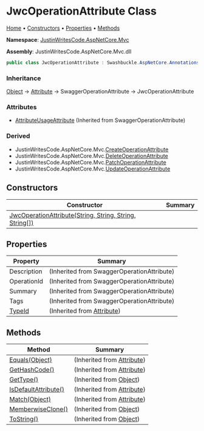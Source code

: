 # JwcOperationAttribute Class

[Home](../../README.md) &#x2022; [Constructors](#constructors) &#x2022; [Properties](#properties) &#x2022; [Methods](#methods)

**Namespace**: [JustinWritesCode.AspNetCore.Mvc](../README.md)

**Assembly**: JustinWritesCode\.AspNetCore\.Mvc\.dll

```csharp
public class JwcOperationAttribute : Swashbuckle.AspNetCore.Annotations.SwaggerOperationAttribute
```

### Inheritance

[Object](https://docs.microsoft.com/en-us/dotnet/api/system.object) &#x2192; [Attribute](https://docs.microsoft.com/en-us/dotnet/api/system.attribute) &#x2192; SwaggerOperationAttribute &#x2192; JwcOperationAttribute

### Attributes

* [AttributeUsageAttribute](https://docs.microsoft.com/en-us/dotnet/api/system.attributeusageattribute) \(Inherited from SwaggerOperationAttribute\)

### Derived

* JustinWritesCode\.AspNetCore\.Mvc\.[CreateOperationAttribute](../CreateOperationAttribute/README.md)
* JustinWritesCode\.AspNetCore\.Mvc\.[DeleteOperationAttribute](../DeleteOperationAttribute/README.md)
* JustinWritesCode\.AspNetCore\.Mvc\.[PatchOperationAttribute](../PatchOperationAttribute/README.md)
* JustinWritesCode\.AspNetCore\.Mvc\.[UpdateOperationAttribute](../UpdateOperationAttribute/README.md)

## Constructors

| Constructor | Summary |
| ----------- | ------- |
| [JwcOperationAttribute(String, String, String, String\[\])](-ctor/README.md) | |

## Properties

| Property | Summary |
| -------- | ------- |
| Description |  \(Inherited from SwaggerOperationAttribute\) |
| OperationId |  \(Inherited from SwaggerOperationAttribute\) |
| Summary |  \(Inherited from SwaggerOperationAttribute\) |
| Tags |  \(Inherited from SwaggerOperationAttribute\) |
| [TypeId](https://docs.microsoft.com/en-us/dotnet/api/system.attribute.typeid) |  \(Inherited from [Attribute](https://docs.microsoft.com/en-us/dotnet/api/system.attribute)\) |

## Methods

| Method | Summary |
| ------ | ------- |
| [Equals(Object)](https://docs.microsoft.com/en-us/dotnet/api/system.attribute.equals) |  \(Inherited from [Attribute](https://docs.microsoft.com/en-us/dotnet/api/system.attribute)\) |
| [GetHashCode()](https://docs.microsoft.com/en-us/dotnet/api/system.attribute.gethashcode) |  \(Inherited from [Attribute](https://docs.microsoft.com/en-us/dotnet/api/system.attribute)\) |
| [GetType()](https://docs.microsoft.com/en-us/dotnet/api/system.object.gettype) |  \(Inherited from [Object](https://docs.microsoft.com/en-us/dotnet/api/system.object)\) |
| [IsDefaultAttribute()](https://docs.microsoft.com/en-us/dotnet/api/system.attribute.isdefaultattribute) |  \(Inherited from [Attribute](https://docs.microsoft.com/en-us/dotnet/api/system.attribute)\) |
| [Match(Object)](https://docs.microsoft.com/en-us/dotnet/api/system.attribute.match) |  \(Inherited from [Attribute](https://docs.microsoft.com/en-us/dotnet/api/system.attribute)\) |
| [MemberwiseClone()](https://docs.microsoft.com/en-us/dotnet/api/system.object.memberwiseclone) |  \(Inherited from [Object](https://docs.microsoft.com/en-us/dotnet/api/system.object)\) |
| [ToString()](https://docs.microsoft.com/en-us/dotnet/api/system.object.tostring) |  \(Inherited from [Object](https://docs.microsoft.com/en-us/dotnet/api/system.object)\) |

